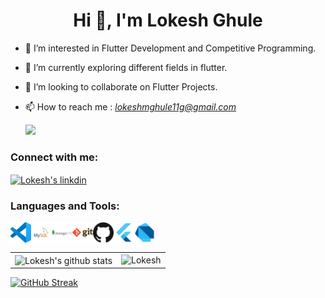 <!---
runtime-error2905/runtime-error2905 is a ✨ special ✨ repository because its `README.md` (this file) appears on your GitHub profile.
You can click the Preview link to take a look at your changes.
--->

<h1 align="center">Hi 👋, I'm  Lokesh Ghule </h1>
<!-- <h2 align="center">"runtime_error_29"</h2> -->

- 👀 I’m interested in Flutter Development and Competitive Programming.

- 🌱 I’m currently exploring different fields in flutter.

- 💞 I’m looking to collaborate on Flutter Projects.

- 📫 How to reach me : *lokeshmghule11g@gmail.com*

    <img src="https://komarev.com/ghpvc/?username=lokeshghule" width=160px/>

<h3 align="left">Connect with me:</h3>
<p align="center">

<a href="https://www.linkedin.com/in/lokesh-ghule-112001/" target="blank"><img align="center" src="https://user-images.githubusercontent.com/54509629/135730249-efac72bc-a6e2-4d31-a693-864bbbc2afac.gif" alt="Lokesh's linkdin" height="50" width="50" /></a>

### Languages and Tools:
<div>
<img align="left" alt="Visual Studio Code" width="33px" src="https://raw.githubusercontent.com/github/explore/80688e429a7d4ef2fca1e82350fe8e3517d3494d/topics/visual-studio-code/visual-studio-code.png" />
<img align="left" alt="MySQL" width="33px" src="https://raw.githubusercontent.com/github/explore/80688e429a7d4ef2fca1e82350fe8e3517d3494d/topics/mysql/mysql.png" />
<img align="left" alt="MongoDB" width="33px" src="https://raw.githubusercontent.com/github/explore/80688e429a7d4ef2fca1e82350fe8e3517d3494d/topics/mongodb/mongodb.png" />
<img align="left" alt="Git" width="33px" src="https://raw.githubusercontent.com/github/explore/80688e429a7d4ef2fca1e82350fe8e3517d3494d/topics/git/git.png" />
<img align="left" alt="GitHub" width="33px" src="https://raw.githubusercontent.com/github/explore/78df643247d429f6cc873026c0622819ad797942/topics/github/github.png" />
<img align="left" alt="GitHub" width="33px" src="https://raw.githubusercontent.com/github/explore/cebd63002168a05a6a642f309227eefeccd92950/topics/flutter/flutter.png" />
<img align="left" alt="GitHub" width="33px" src="https://raw.githubusercontent.com/github/explore/80688e429a7d4ef2fca1e82350fe8e3517d3494d/topics/dart/dart.png" />
</div>

<br>
<br>
    
<table>
    <tr>
        <td> <img align="center" src="https://github-readme-stats.vercel.app/api?username=lokeshghule&show_icons=true&theme=radical" alt="Lokesh's github stats" /> </td>
        <td> <img align="left" src="https://github-readme-stats.vercel.app/api/top-langs/?username=lokeshghule&layout=compact&theme=radical" alt="Lokesh" /> </td>
    </tr>
</table>

[![GitHub Streak](https://github-readme-streak-stats.herokuapp.com/?user=lokeshghule)](https://git.io/streak-stats)

